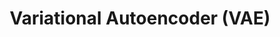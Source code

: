 ---
title: Variational Autoencoder (VAE)
related_terms:
 - autoencoder
 - generative-adversarial-network-gan
---